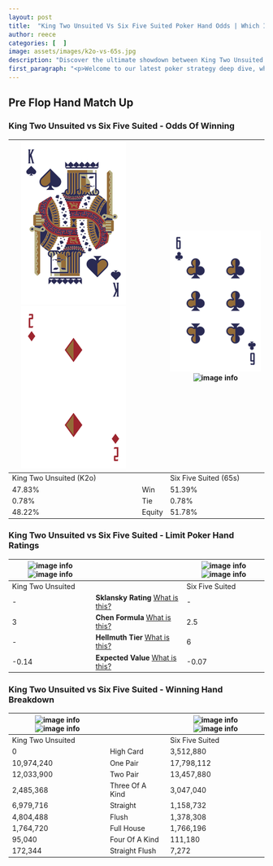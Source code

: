 ```yaml
---
layout: post
title:  "King Two Unsuited Vs Six Five Suited Poker Hand Odds | Which Is The Better Hand In Poker? A Complete Guide"
author: reece
categories: [  ]
image: assets/images/k2o-vs-65s.jpg
description: "Discover the ultimate showdown between King Two Unsuited and Six Five Suited in poker! Uncover the odds, strategies, and scenarios where one hand triumphs over the other. Get ready to up your poker game with this thrilling analysis."
first_paragraph: "<p>Welcome to our latest poker strategy deep dive, where we're pitting two distinct hands against each other in a high-stakes showdown: King Two Unsuited vs Six Five Suited.</p><p>In the dynamic world of poker, every decision counts, and knowing which hand holds the upper hand is key to your success at the table.</p><p>In this article, we'll dissect these two hands, explore the scenarios where one dominates the other, and equip you with the knowledge to make strategic choices that can tip the odds in your favor.</p><p>Get ready to unravel the intriguing dynamics of these poker hands and elevate your game to new heights.</p>"
---
```




[comment]: # (sp0)

## Pre Flop Hand Match Up

<div class="table hand-ratings" markdown="1"> 



### King Two Unsuited vs Six Five Suited - Odds Of Winning


    
| ![image info](assets/images/hand1/k.png) ![image info](assets/images/hand1/2o.png) |  | ![image info](assets/images/hand2/6.png) ![image info](assets/images/hand2/5s.png) |
| -------- | -------- | -------- |
| King Two Unsuited (K2o) |  | Six Five Suited (65s) |
| 47.83% | Win | 51.39% |
| 0.78% | Tie | 0.78% |
| 48.22% | Equity | 51.78% |




[comment]: # (sp1)



### King Two Unsuited vs Six Five Suited - Limit Poker Hand Ratings


    
| ![image info](https://www.riverpairs.com/assets/images/hand1/k.png) ![image info](https://www.riverpairs.com/assets/images/hand1/2o.png) |  | ![image info](https://www.riverpairs.com/assets/images/hand2/6.png) ![image info](https://www.riverpairs.com/assets/images/hand2/5s.png) |
| -------- | -------- | -------- |
| King Two Unsuited |  | Six Five Suited |
| - | **Sklansky Rating** [What is this?](/sklansky-rating-explained) | - |
| 3 | **Chen Formula** [What is this?](/chen-formula-explained) | 2.5 |
| - | **Hellmuth Tier** [What is this?](/Hellmuth-tier-explained) | 6 |
| -0.14 | **Expected Value** [What is this?](/expected-value-explained) | -0.07 |




[comment]: # (sp2)



### King Two Unsuited vs Six Five Suited - Winning Hand Breakdown


    
| ![image info](https://www.riverpairs.com/assets/images/hand1/k.png) ![image info](https://www.riverpairs.com/assets/images/hand1/2o.png) |  | ![image info](https://www.riverpairs.com/assets/images/hand2/6.png) ![image info](https://www.riverpairs.com/assets/images/hand2/5s.png) |
| -------- | -------- | -------- |
| King Two Unsuited |  | Six Five Suited |
| 0 | High Card | 3,512,880 |
| 10,974,240 | One Pair | 17,798,112 |
| 12,033,900 | Two Pair | 13,457,880 |
| 2,485,368 | Three Of A Kind | 3,047,040 |
| 6,979,716 | Straight | 1,158,732 |
| 4,804,488 | Flush | 1,378,308 |
| 1,764,720 | Full House | 1,766,196 |
| 95,040 | Four Of A Kind | 111,180 |
| 172,344 | Straight Flush | 7,272 |




[comment]: # (sp3)



</div>

[comment]: # (sp4)



[comment]: # (sp5)


